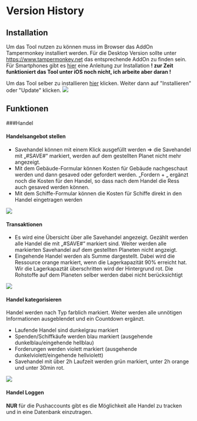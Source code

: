 # Version History
## Installation
Um das Tool nutzen zu können muss im Browser das AddOn Tampermonkey installiert werden. Für die Desktop Version sollte unter https://www.tampermonkey.net das entsprechende AddOn zu finden sein. Für Smartphones gibt es  [hier](https://chrunos.com/tampermonkey-scripts-for-mobile/) eine Anleitung zur Installation
**! zur Zeit funktioniert das Tool unter iOS noch nicht, ich arbeite aber daran !**

Um das Tool selber zu installieren [hier](https://github.com/BenniBaerenstark/DG-Tool/raw/main/main.user.js) klicken. Weiter dann auf "Installieren" oder "Update" klicken.
[![](https://cdn.discordapp.com/attachments/768588157780230184/1168268077377540199/image.png?ex=6551256f&is=653eb06f&hm=ad0c06ca7c61e50f4705e96851b7d365c89b0c7d0b2d59f5c5c06b2f96cc15bb&)](https://cdn.discordapp.com/attachments/768588157780230184/1168268077377540199/image.png?ex=6551256f&is=653eb06f&hm=ad0c06ca7c61e50f4705e96851b7d365c89b0c7d0b2d59f5c5c06b2f96cc15bb&)
## Funktionen
###Handel
#### Handelsangebot stellen
- Savehandel können mit einem Klick ausgefüllt werden => die Savehandel mit „#SAVE#“ markiert, werden auf dem gestellten Planet nicht mehr angezeigt.
- Mit dem Gebäude-Formular können Kosten für Gebäude nachgeschaut werden und dann gesaved oder gefordert werden. „Fordern + „ ergänzt noch die Kosten für den Handel, so dass nach dem Handel die Ress auch gesaved werden können.
- Mit dem Schiffe-Formular können die Kosten für Schiffe direkt in den Handel eingetragen werden
<picture>
  <img src="https://cdn.discordapp.com/attachments/1129020455924269116/1129031948887670894/image.png">
</picture>

#### Transaktionen
 - Es wird eine Übersicht über alle Savehandel angezeigt. Gezählt werden alle Handel die mit „#SAVE#“ markiert sind. Weiter werden alle markierten Savehandel  auf dem gestellten Planeten nicht angzeigt.
 - Eingehende Handel werden als Summe dargestellt. Dabei wird die Ressource orange markiert, wenn die Lagerkapazität 90% erreicht hat. Wir die Lagerkapaztät überschritten wird der Hintergrund rot. Die Rohstoffe auf dem Planeten selber werden dabei nicht berücksichtigt

<picture>
  <img src="https://cdn.discordapp.com/attachments/642751065766232065/1154739499847389214/image.png?ex=654e1276&is=653b9d76&hm=de90e043f4dc18cf1af494ee98fb8c58dd18f2ea8f2816a719510d97a80673ec&">
</picture>

#### Handel kategorisieren
Handel werden nach Typ farblich markiert. Weiter werden alle unnötigen Informationen ausgeblendet und ein Countdown ergänzt.
- Laufende Handel sind dunkelgrau markiert
- Spenden/Schiffkäufe werden blau markiert (ausgehende dunkelblau/eingehende hellblau)
- Forderungen werden violett markiert (ausgehende dunkelviolett/eingehende hellviolett)
- Savehandel mit über 2h Laufzeit werden grün markiert, unter 2h orange und unter 30min rot.

<picture>
  <img src="https://cdn.discordapp.com/attachments/1129020455924269116/1143630012646428772/image.png?ex=654a91f2&is=65381cf2&hm=e5c6293dc67d63d936692ab44448a35ee223491cab2e64b5c0c6d1df45d0d05a&">
</picture>

#### Handel Loggen
**NUR** für die Pushaccounts gibt es die Möglichkeit alle Handel zu tracken und in eine Datenbank einzutragen. 


